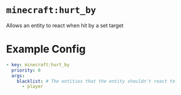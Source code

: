 # `minecraft:hurt_by`

Allows an entity to react when hit by a set target

# Example Config
```yaml
- key: minecraft:hurt_by
  priority: 0
  args:
    blacklist: # The entities that the entity shouldn't react to
      - player
```